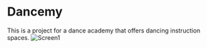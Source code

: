 # Dancemy
 This is a project for a dance academy that offers dancing instruction spaces.
 ![Screen1](https://github.com/Akshi44/Dancemy/assets/104931182/d08eadca-1af7-422e-8d85-7c1f0f187d1d)

